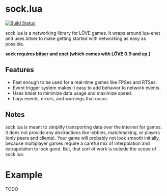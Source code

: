# sock.lua

[![Build Status](https://travis-ci.org/camchenry/sock.lua.svg?branch=master)](https://travis-ci.org/camchenry/sock.lua)

sock.lua is a networking library for LÖVE games. It wraps around lua-enet
and uses bitser to make getting started with networking as easy as possible.

**sock requires [bitser](https://github.com/gvx/bitser) and [enet](https://github.com/leafo/lua-enet) (which comes with LÖVE 0.9 and up.)**

## Features

- Fast enough to be used for a real-time games like FPSes and RTSes.
- Event trigger system makes it easy to add behavior to network events.
- Uses bitser to minimize data usage and maximize speed.
- Logs events, errors, and warnings that occur.

## Notes

sock.lua is meant to simplify transporting data over the internet for games. It
does not provide any abstractions like lobbies, matchmaking, or players 
(only peers and clients). Your game will probably not look smooth initially, because multiplayer games require
a careful mix of interpolation and extrapolation to look good. But, that sort of work is outside the scope of sock.lua.

# Example

TODO
